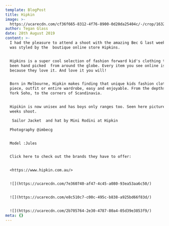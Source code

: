 ```yaml
---
template: BlogPost
title: Hipkin
image: >-
  https://ucarecdn.com/cf36f665-8312-4f76-8900-0d20da25404c/-/crop/1632x1091/0,0/-/preview/
author: Tegan Glass
date: 28th August 2019
content: >-
  I had the pleasure to attend a shoot with the amazing Bec G last weekend. It
  was styled by the  boutique online store Hipkins.


  Hipkins is a super cool selection of fashion forward kid's clothing that have
  been hand picked  from around the globe. Every item you see online is there
  because they love it. And love it you will!


  Born in Melbourne, Hipkin makes finding that unique kids fashion clothing
  piece, outfit or entire wardrobe, easy and enjoyable. From the depths of New
  York Soho, to the corners of Scandinavia.


  Hipikin is now unisex and has boys only ranges too. Seen here pictured in last
  weeks shoot. 

   Sailor Jacket  and hat by Mini Rodini at Hipkin

  Photography @imbecg


  Model :Jules


  Click here to check out the brands they have to offer:


  <https://www.hipkin.com.au/>


  ![](https://ucarecdn.com/7e360740-af47-4c45-a080-93ea53aa6c50/)


  ![](https://ucarecdn.com/e8c510c7-c00c-495c-b838-a925bd66f83d/)


  ![](https://ucarecdn.com/2b705764-2e30-4787-80a4-05d39e3853f9/)
meta: {}
---
```


